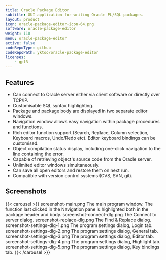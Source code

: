 ```yaml
---
title: Oracle Package Editor
subtitle: GUI application for writing Oracle PL/SQL packages.
layout: product
icon: oracle-package-editor-icon-64.png
software: oracle-package-editor
weight: 110
menu: oracle-package-editor
active: false
codeRepoType: github
codeRepoPath: yktoo/oracle-package-editor
licenses:
    - gpl3
---
```


## Features

* Can connect to Oracle server either via client software or directly over TCP/IP.
* Customisable SQL syntax highlighting.
* Package and package body are displayed in two separate editor windows.
* Navigation window allows easy navigation within package procedures and functions.
* Rich editor function support (Search, Replace, Column selection, Keyboard macros, Undo/Redo etc). Editor keyboard bindings can be customised.
* Object compilation status display, including one-click navigation to the line containing the error.
* Capable of retrieving object's source code from the Oracle server.
* Unlimited editor windows simultaneously.
* Can save all open editors and restore them on next run.
* Compatible with version control systems (CVS, SVN, git).

## Screenshots

{{< carousel >}}
    screenshot-main.png           The main program window. The function last clicked in the Navigation pane is highlighted both in the package header and body.
    screenshot-connect-dlg.png    The Connect to server dialog.
    screenshot-replace-dlg.png    The Find & Replace dialog.
    screenshot-settings-dlg-1.png The program settings dialog, Login tab.
    screenshot-settings-dlg-2.png The program settings dialog, General tab.
    screenshot-settings-dlg-3.png The program settings dialog, Editor tab.
    screenshot-settings-dlg-4.png The program settings dialog, Highlight tab.
    screenshot-settings-dlg-5.png The program settings dialog, Key bindings tab.
{{< /carousel >}}
